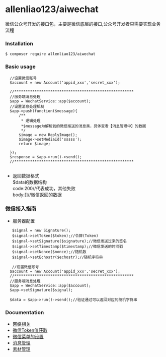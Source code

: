 # allenliao123/aiwechat
微信公众号开发的接口包，主要是微信底层的接口,公众号开发者只需要实现业务流程

### Installation
`$ composer require allenliao123/aiwechat`<br>

###  Basic usage
```
  //设置微信账号
  $account = new Account('appid_xxx','secret_xxx');
  
  //*****************************************************
  //服务端消息处理
  $app = WechatService::app($account);
  //设置消息处理机制
  $app->push(function($message){
      /**
       * 逻辑处理
       *$message为解析到的微信推送的消息类，具体查看【消息管理中】的数据
       */
      $image = new ReplyImage();
      $image->setMediaId('sssss');
      return $image;

  });
  $response = $app->run()->send();
  //*****************************************************
 
  ```
  - 返回数据格式<br>
  $data的数据结构<br>
  code:200//代表成功，其他失败<br>
  body:[]//微信返回的数据<br>
  
  
### 微信接入指南
+ 服务器配置
```
   $signal = new Signature();
   $signal->setToken($token);//令牌(Token)
   $signal->setSignature($signature);//微信发送过来的签名
   $signal->setTimestamp($timestamp);//微信发送的时间戳
   $signal->setNonce($nonce);//随机数
   $signal->setEchostr($echostr);//随机字符串
  
   //设置微信账号
  $account = new Account('appid_xxx','secret_xxx');
  //*****************************************************
  //服务端消息处理
  $app = WechatService::app($account);
  $app->setSignature($signal);
  
  $data = $app->run()->send();//验证通过可以返回对应的随机字符串

```

### Documentation
- [网络相关](https://github.com/allenliao123/aiwechat/blob/master/doc/network.md)<br>
- [微信Token值获取](https://github.com/allenliao123/aiwechat/blob/master/doc/token.md)<br>
- [微信菜单的设置](https://github.com/allenliao123/aiwechat/blob/master/doc/button.md)<br>
- [消息管理](https://github.com/allenliao123/aiwechat/blob/master/doc/button.md)<br>
- [素材管理](https://github.com/allenliao123/aiwechat/blob/master/doc/material.md)<br>
